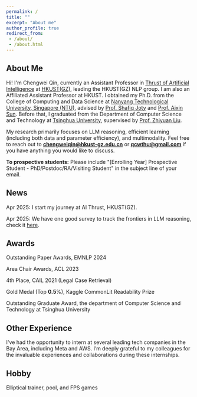 ```yaml
---
permalink: /
title: ""
excerpt: "About me"
author_profile: true
redirect_from:
 - /about/
 - /about.html
---
```

## About Me

Hi! I'm Chengwei Qin, currently an Assistant Professor in <a href="https://www.hkust-gz.edu.cn/academics/hubs-and-thrust-areas/information-hub/artificial-intelligence" target="_blank">Thrust of Artificial Intelligence</a> at <a href="https://www.hkust-gz.edu.cn" target="_blank">HKUST(GZ)</a>, leading the HKUST(GZ) NLP group. I am also an Affiliated Assistant Professor at HKUST. I obtained my Ph.D. from the College of Computing and Data Science at <a href="https://www.ntu.edu.sg" target="_blank">Nanyang Technological University, Singapore (NTU)</a>, advised by <a href="https://raihanjoty.github.io" target="_blank">Prof. Shafiq Joty</a> and <a href="https://personal.ntu.edu.sg/axsun/" target="_blank">Prof. Aixin Sun</a>. Before that, I graduated from the Department of Computer Science and Technology at <a href="https://www.tsinghua.edu.cn" target="_blank">Tsinghua University</a>, supervised by <a href="https://nlp.csai.tsinghua.edu.cn/~lzy/" target="_blank">Prof. Zhiyuan Liu</a>.

My research primarily focuses on LLM reasoning, efficient learning (including both data and parameter efficiency), and multimodality. Feel free to reach out to **chengweiqin@hkust-gz.edu.cn** or **qcwthu@gmail.com** if you have anything you would like to discuss.

**To prospective students:** Please include "[Enrolling Year] Prospective Student - PhD/Postdoc/RA/Visiting Student" in the subject line of your email.

## News

Apr 2025: I start my journey at AI Thrust, HKUST(GZ).

Apr 2025: We have one good survey to track the frontiers in LLM reasoning, check it [here](https://llm-reasoning-ai.github.io/).

## Awards

Outstanding Paper Awards, EMNLP 2024

Area Chair Awards, ACL 2023

4th Place, CAIL 2021 (Legal Case Retrieval)

Gold Medal (Top **0.5**%), Kaggle CommonLit Readability Prize

Outstanding Graduate Award, the department of Computer Science and Technology at Tsinghua University

## Other Experience
I've had the opportunity to intern at several leading tech companies in the Bay Area, including Meta and AWS. I’m deeply grateful to my colleagues for the invaluable experiences and collaborations during these internships.

## Hobby
Elliptical trainer, pool, and FPS games

